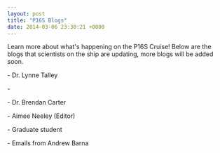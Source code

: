 ```yaml
---
layout: post
title: "P16S Blogs"
date: 2014-03-06 23:30:21 +0000
---
```

Learn more about what's happening on the P16S Cruise! Below are the blogs that
scientists on the ship are updating, more blogs will be added soon.

 \- Dr. Lynne Talley

\- 

 \- Dr. Brendan Carter

 \- Aimee Neeley (Editor)

 \-
Graduate student

 \- Emails
from Andrew Barna


